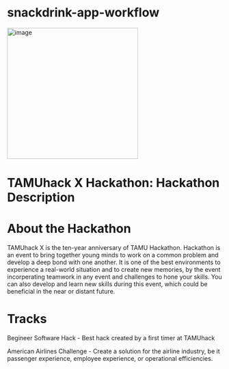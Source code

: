 # snackdrink-app-workflow

<img width="306" alt="image" src="https://github.com/231vnguyen/snackdrink-app-workflow/assets/81172229/33dbef49-c8f5-4b74-ae28-a7a859e74391">

















# TAMUhack X Hackathon: Hackathon Description
# About the Hackathon
TAMUhack X is the ten-year anniversary of TAMU Hackathon. Hackathon is an event to bring together young minds to work on a common problem and develop a deep bond with one another. It is one of the best environments to experience a real-world situation and to create new memories, by the event incorperating teamwork in any event and challenges to hone your skills. You can also develop and learn new skills during this event, which could be beneficial in the near or distant future.
# Tracks
  Begineer Software Hack - Best hack created by a first timer at TAMUhack

  American Airlines Challenge - Create a solution for the airline industry, be it passenger experience, employee experience, or operational efficiencies.
